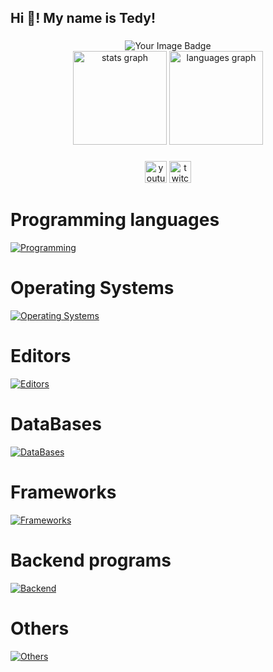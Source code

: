<h2 align="left">Hi 👋! My name is Tedy!

###

<div align="center">
  <img src="https://tryhackme-badges.s3.amazonaws.com/TedyRo.png" alt="Your Image Badge" />
</div>

<div align="center">
  <img src="https://github-readme-stats.vercel.app/api?username=tedyongit&hide_title=false&hide_rank=false&show_icons=true&include_all_commits=true&count_private=true&disable_animations=false&theme=dracula&locale=en&hide_border=false" height="150" alt="stats graph"  />
  <img src="https://github-readme-stats.vercel.app/api/top-langs?username=tedyongit&locale=en&hide_title=false&layout=compact&card_width=320&langs_count=5&theme=dracula&hide_border=false" height="150" alt="languages graph"  />
</div>

###

<div align="center">
  <a href="https://www.youtube.com/channel/UCeysqo6ulNTikeZ0QIEcsrA"><img src="https://img.shields.io/static/v1?message=Youtube&logo=youtube&label=&color=FF0000&logoColor=white&labelColor=&style=for-the-badge" href="https://google.com" height="35" alt="youtube logo"  /></a>
  <a href="https://www.twitch.tv/tedyyval"><img src="https://img.shields.io/static/v1?message=Twitch&logo=twitch&label=&color=9146FF&logoColor=white&labelColor=&style=for-the-badge" height="35" alt="twitch logo"  /></a>
</div>

###
# Programming languages
[![Programming](https://skillicons.dev/icons?i=js,html,css,python,lua,cpp,c,cs,nodejs,typescript,java,jquery,php)](https://skillicons.dev)

# Operating Systems
[![Operating Systems](https://skillicons.dev/icons?i=linux,arch,ubuntu,windows,kali)](https://skillicons.dev)

# Editors
[![Editors](https://skillicons.dev/icons?i=androidstudio,eclipse,vscode,sublime,visualstudio,vim,robloxstudio,arduino)](https://skillicons.dev)

# DataBases
[![DataBases](https://skillicons.dev/icons?i=mysql,firebase,mongodb)](https://skillicons.dev)

# Frameworks
[![Frameworks](https://skillicons.dev/icons?i=tailwind,angular,electron,react)](https://skillicons.dev)

# Backend programs
[![Backend](https://skillicons.dev/icons?i=postman,express)](https://skillicons.dev)

# Others
[![Others](https://skillicons.dev/icons?i=ae,pr,ps,figma,webpack,discordjs,bots)](https://skillicons.dev)
